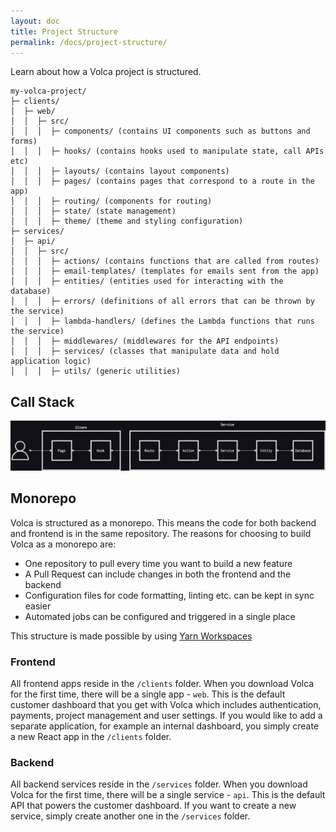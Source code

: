 ```yaml
---
layout: doc
title: Project Structure
permalink: /docs/project-structure/
---
```


Learn about how a Volca project is structured.

```
my-volca-project/
├─ clients/
│  ├─ web/
│  │  ├─ src/
│  │  │  ├─ components/ (contains UI components such as buttons and forms)
│  │  │  ├─ hooks/ (contains hooks used to manipulate state, call APIs etc)
│  │  │  ├─ layouts/ (contains layout components)
│  │  │  ├─ pages/ (contains pages that correspond to a route in the app)
│  │  │  ├─ routing/ (components for routing)
│  │  │  ├─ state/ (state management)
│  │  │  ├─ theme/ (theme and styling configuration)
├─ services/
│  ├─ api/
│  │  ├─ src/
│  │  │  ├─ actions/ (contains functions that are called from routes)
│  │  │  ├─ email-templates/ (templates for emails sent from the app)
│  │  │  ├─ entities/ (entities used for interacting with the database)
│  │  │  ├─ errors/ (definitions of all errors that can be thrown by the service)
│  │  │  ├─ lambda-handlers/ (defines the Lambda functions that runs the service)
│  │  │  ├─ middlewares/ (middlewares for the API endpoints)
│  │  │  ├─ services/ (classes that manipulate data and hold application logic)
│  │  │  ├─ utils/ (generic utilities)
```

## Call Stack

![Call Stack](/images/call-stack.png "Volca Call Stack")

## Monorepo

Volca is structured as a monorepo. This means the code for both backend and frontend is in the same repository. The reasons for choosing to build Volca as a monorepo are:

- One repository to pull every time you want to build a new feature
- A Pull Request can include changes in both the frontend and the backend
- Configuration files for code formatting, linting etc. can be kept in sync easier
- Automated jobs can be configured and triggered in a single place

This structure is made possible by using [Yarn Workspaces](https://yarnpkg.com/features/workspaces)

### Frontend

All frontend apps reside in the `/clients` folder. When you download Volca for the first time, there will be a single app - `web`. This is the default customer dashboard that you get with Volca which includes authentication, payments, project management and user settings. If you would like to add a separate application, for example an internal dashboard, you simply create a new React app in the `/clients` folder.

### Backend

All backend services reside in the `/services` folder. When you download Volca for the first time, there will be a single service - `api`. This is the default API that powers the customer dashboard. If you want to create a new service, simply create another one in the `/services` folder.
